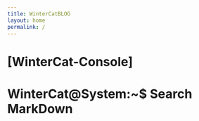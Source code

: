 ```yaml
---
title: WinterCatBLOG
layout: home
permalink: /
---
```


# [WinterCat-Console]
# WinterCat@System:~$ Search MarkDown 


